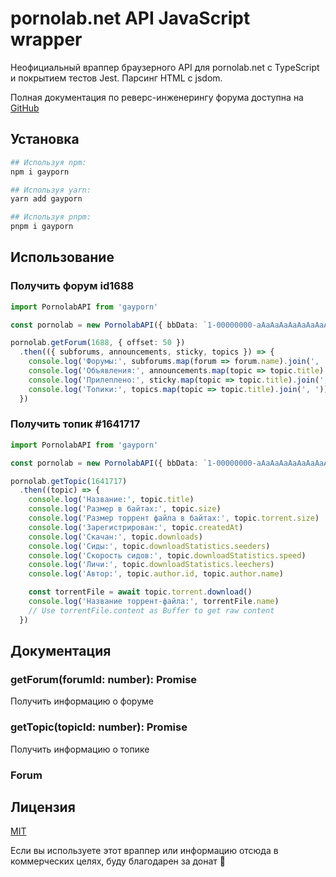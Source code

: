 # pornolab.net API JavaScript wrapper

Неофициальный враппер браузерного API для pornolab.net с TypeScript и покрытием тестов Jest. Парсинг HTML с jsdom.

Полная документация по реверс-инженерингу форума доступна на [GitHub](https://github.com/VityaSchel/pornolab.net)

## Установка

```bash
## Используя npm:
npm i gayporn

## Используя yarn:
yarn add gayporn

## Используя pnpm:
pnpm i gayporn
```

## Использование

### Получить форум id1688
```typescript
import PornolabAPI from 'gayporn'

const pornolab = new PornolabAPI({ bbData: `1-00000000-aAaAaAaAaAaAaAaAaAaA-0000000000-0000000000-0000000000-0000000000-1` })

pornolab.getForum(1688, { offset: 50 })
  .then(({ subforums, announcements, sticky, topics }) => {
    console.log('Форумы:', subforums.map(forum => forum.name).join(', '))
    console.log('Объявления:', announcements.map(topic => topic.title).join(', '))
    console.log('Прилеплено:', sticky.map(topic => topic.title).join(', '))
    console.log('Топики:', topics.map(topic => topic.title).join(', '))
  })
```

### Получить топик #1641717
```typescript
import PornolabAPI from 'gayporn'

const pornolab = new PornolabAPI({ bbData: `1-00000000-aAaAaAaAaAaAaAaAaAaA-0000000000-0000000000-0000000000-0000000000-1` })

pornolab.getTopic(1641717)
  .then((topic) => {
    console.log('Название:', topic.title)
    console.log('Размер в байтах:', topic.size)
    console.log('Размер торрент файла в байтах:', topic.torrent.size)
    console.log('Зарегистрирован:', topic.createdAt)
    console.log('Скачан:', topic.downloads)
    console.log('Сиды:', topic.downloadStatistics.seeders)
    console.log('Скорость сидов:', topic.downloadStatistics.speed)
    console.log('Личи:', topic.downloadStatistics.leechers)
    console.log('Автор:', topic.author.id, topic.author.name)

    const torrentFile = await topic.torrent.download()
    console.log('Название торрент-файла:', torrentFile.name)
    // Use torrentFile.content as Buffer to get raw content
  })
```

## Документация

### getForum(forumId: number): Promise<Forum>

Получить информацию о форуме

### getTopic(topicId: number): Promise<Topic>

Получить информацию о топике

### Forum



## Лицензия

[MIT](../LICENSE.md)

Если вы используете этот враппер или информацию отсюда в коммерческих целях, буду благодарен за донат 🥰